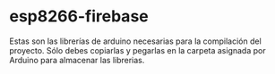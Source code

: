 # esp8266-firebase

Estas son las librerías de arduino necesarias para la compilación del proyecto. Sólo debes copiarlas y pegarlas en la carpeta asignada por Arduino para almacenar las librerias.
